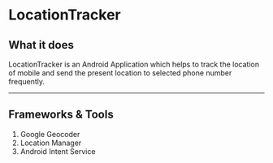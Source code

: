 <h1>LocationTracker</h1>
<h2>What it does</h2>

<p>LocationTracker is an Android Application which helps to track the location of mobile and send the present location to selected phone number frequently. </p>

----
<h2>Frameworks & Tools</h2>

1. Google Geocoder
2. Location Manager
3. Android Intent Service




